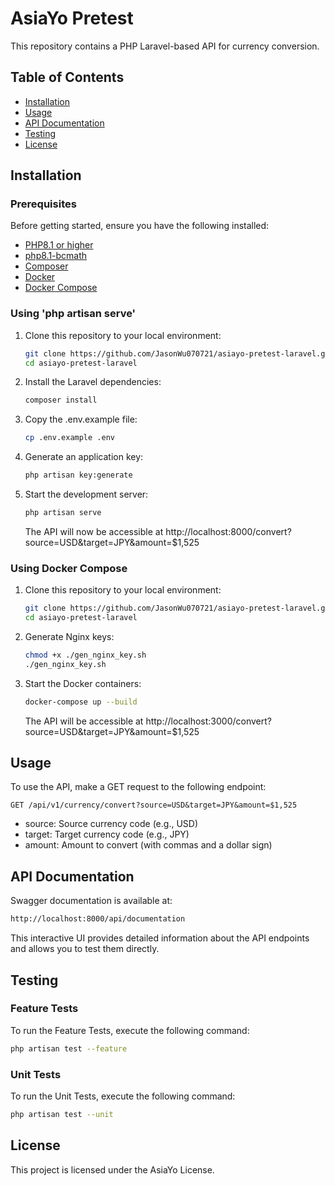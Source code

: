 # AsiaYo Pretest

This repository contains a PHP Laravel-based API for currency conversion.

## Table of Contents

- [Installation](#installation)
- [Usage](#usage)
- [API Documentation](#api-documentation)
- [Testing](#testing)
- [License](#license)

## Installation

### Prerequisites

Before getting started, ensure you have the following installed:

- [PHP8.1 or higher](https://www.php.net/)
- [php8.1-bcmath](https://www.php.net/)
- [Composer](https://getcomposer.org/download/)
- [Docker](https://docs.docker.com/)
- [Docker Compose](https://docs.docker.com/compose/)

### Using 'php artisan serve'

1. Clone this repository to your local environment:

   ```sh
   git clone https://github.com/JasonWu070721/asiayo-pretest-laravel.git
   cd asiayo-pretest-laravel
   ```

2. Install the Laravel dependencies:

   ```sh
   composer install
   ```

3. Copy the .env.example file:

   ```sh
   cp .env.example .env
   ```

4. Generate an application key:

   ```sh
   php artisan key:generate
   ```

5. Start the development server:

   ```sh
   php artisan serve
   ```

   The API will now be accessible at http://localhost:8000/convert?source=USD&target=JPY&amount=$1,525

### Using Docker Compose

1. Clone this repository to your local environment:

   ```sh
   git clone https://github.com/JasonWu070721/asiayo-pretest-laravel.git
   cd asiayo-pretest-laravel
   ```

2. Generate Nginx keys:

   ```sh
   chmod +x ./gen_nginx_key.sh
   ./gen_nginx_key.sh
   ```

3. Start the Docker containers:

   ```sh
   docker-compose up --build
   ```

   The API will be accessible at http://localhost:3000/convert?source=USD&target=JPY&amount=$1,525

## Usage

To use the API, make a GET request to the following endpoint:

```text
GET /api/v1/currency/convert?source=USD&target=JPY&amount=$1,525
```

- source: Source currency code (e.g., USD)
- target: Target currency code (e.g., JPY)
- amount: Amount to convert (with commas and a dollar sign)

## API Documentation

Swagger documentation is available at:

```sh
http://localhost:8000/api/documentation
```

This interactive UI provides detailed information about the API endpoints and allows you to test them directly.

## Testing

### Feature Tests

To run the Feature Tests, execute the following command:

```sh
php artisan test --feature
```

### Unit Tests

To run the Unit Tests, execute the following command:

```sh
php artisan test --unit
```

## License

This project is licensed under the AsiaYo License.
